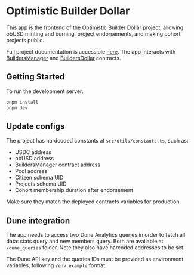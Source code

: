 # Optimistic Builder Dollar

This app is the frontend of the Optimistic Builder Dollar project, allowing obUSD minting and burning, project endorsements, and making cohort projects public.

Full project documentation is accessible [here](https://optimistic-usd.gitbook.io/optimistic-usd-docs). The app interacts with [BuildersManager](https://github.com/BreadchainCoop/builders-dollar) and [BuildersDollar](https://github.com/BreadchainCoop/builders-dollar-token) contracts.


## Getting Started

To run the development server:

```bash
pnpm install
pnpm dev
```

## Update configs

The project has hardcoded constants at `src/utils/constants.ts`, such as:

- USDC address
- obUSD address
- BuildersManager contract address
- Pool address
- Citizen schema UID
- Projects schema UID
- Cohort membership duration after endorsement

Make sure they match the deployed contracts variables for production.

## Dune integration

The app needs to access two Dune Analytics queries in order to fetch all data: stats query and new members query. Both are available at `/dune_queries` folder. Note they also have harcoded addresses to be set.

The Dune API key and the queries IDs must be provided as environment variables, following `/env.example` format.

